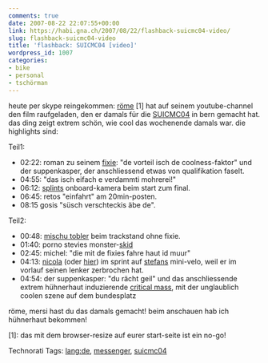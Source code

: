 ```yaml
---
comments: true
date: 2007-08-22 22:07:55+00:00
link: https://habi.gna.ch/2007/08/22/flashback-suicmc04-video/
slug: flashback-suicmc04-video
title: 'flashback: SUICMC04 [video]'
wordpress_id: 1007
categories:
- bike
- personal
- tschörman
---
```


heute per skype reingekommen: [röme](http://lomotion.ch/lomo05/team.phtml) [1] hat auf seinem youtube-channel den film raufgeladen, den er damals für die [SUICMC04](http://suicmc.ch/) in bern gemacht hat. das ding zeigt extrem schön, wie cool das wochenende damals war.
die highlights sind:

Teil1:
- 02:22: roman zu seinem [fixie](http://fixedgeargallery.com/): "de vorteil isch de coolness-faktor" und der suppenkasper, der anschliessend etwas von qualifikation faselt.
- 04:55: "das isch eifach e verdammti mohrerei!"
- 06:12: [splints](http://splint.ch/) onboard-kamera beim start zum final.
- 06:45: retos "einfahrt" am 20min-posten.
- 08:15 gosis "süsch verschteckis äbe de".


Teil2:
- 00:48: [mischu tobler](http://velokurierladen.ch/08whomichel.html) beim trackstand ohne fixie.
- 01:40: porno stevies monster-[skid](https://en.wikipedia.org/wiki/Fixed-gear_bicycle)
- 02:45: michel: "die mit de fixies fahre haut id muur"
- 04:13: [nicola](http://www.nicolafrombern.com/) (oder [hier](http://foldschool.com/)) im sprint auf [stefans](http://velokurierladen.ch/08whostefan.html) mini-velo, weil er im vorlauf seinen lenker zerbrochen hat.
- 04:54: der suppenkasper: "du rächt geil" und das anschliessende extrem hühnerhaut induzierende [critical mass](https://en.wikipedia.org/wiki/Critical_Mass), mit der unglaublich coolen szene auf dem bundesplatz


röme, mersi hast du das damals gemacht! beim anschauen hab ich hühnerhaut bekommen!

[1]: das mit dem browser-resize auf eurer start-seite ist ein no-go!



Technorati Tags: [lang:de](http://www.technorati.com/tag/lang:de), [messenger](http://www.technorati.com/tag/messenger), [suicmc04](http://www.technorati.com/tag/suicmc04)
